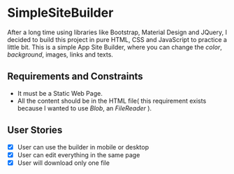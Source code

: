 # SimpleSiteBuilder
After a long time using libraries like Bootstrap, Material Design and JQuery, I decided to build this project in pure HTML, CSS and JavaScript to practice a little bit.
This is a simple App Site Builder, where you can change the *color*, *background*, images, links and texts. 


## Requirements and Constraints
 - It must be a Static Web Page.
 - All the content should be in the HTML file( this requirement exists because I wanted to use *Blob*, an *FileReader* ).


## User Stories
- [x] User can use the builder in mobile or desktop
- [x] User can edit everything in the same page
- [x] User will download only one file